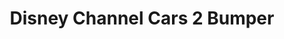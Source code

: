 ---
layout: entry
title: Disney Channel Cars 2 Bumper
organization: Disney Channel
usagedate: ~2011
language: en
fulltitle: Disney Channel Cars 2 Bumper
watermark: None
sourceurl: https://www.youtube.com/watch?v=JuK3j7y4rOc&list=PLJ7cZho3FOc5wsAu7SQ_7-R-3QRO-ShTg&index=25
source: NSGLV2
---